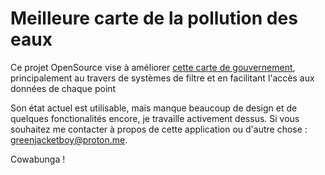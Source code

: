 # Meilleure carte de la pollution des eaux

Ce projet OpenSource vise à améliorer [cette carte de gouvernement](https://macarte.ign.fr/carte/HzWzr5/Info-PFAS), principalement au travers de systèmes de filtre et en facilitant l'accès aux données de chaque point  

Son état actuel est utilisable, mais manque beaucoup de design et de quelques fonctionalités encore, je travaille activement dessus.
Si vous souhaitez me contacter à propos de cette application ou d'autre chose : greenjacketboy@proton.me.

Cowabunga !